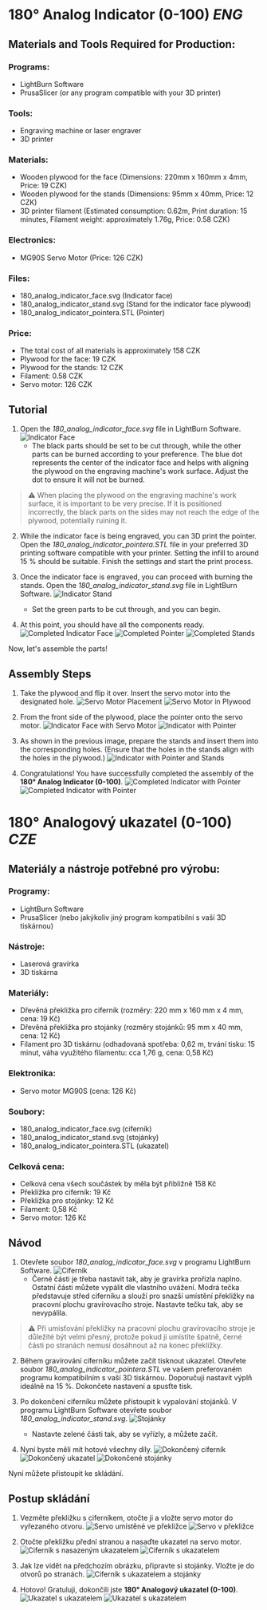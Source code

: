 # 180° Analog Indicator (0-100) *ENG*

## Materials and Tools Required for Production:

### Programs:
- LightBurn Software
- PrusaSlicer (or any program compatible with your 3D printer)

### Tools:
- Engraving machine or laser engraver
- 3D printer

### Materials:
- Wooden plywood for the face (Dimensions: 220mm x 160mm x 4mm, Price: 19 CZK)
- Wooden plywood for the stands (Dimensions: 95mm x 40mm, Price: 12 CZK)
- 3D printer filament (Estimated consumption: 0.62m, Print duration: 15 minutes, Filament weight: approximately 1.76g, Price: 0.58 CZK)

### Electronics:
- MG90S Servo Motor (Price: 126 CZK)

### Files:
- 180_analog_indicator_face.svg (Indicator face)
- 180_analog_indicator_stand.svg (Stand for the indicator face plywood)
- 180_analog_indicator_pointera.STL (Pointer)

### Price:
- The total cost of all materials is approximately 158 CZK
- Plywood for the face: 19 CZK
- Plywood for the stands: 12 CZK
- Filament: 0.58 CZK
- Servo motor: 126 CZK

## Tutorial
1. Open the *180_analog_indicator_face.svg* file in LightBurn Software.
![Indicator Face](./180_analog_indicator_face.svg)
   - The black parts should be set to be cut through, while the other parts can be burned according to your preference. The blue dot represents the center of the indicator face and helps with aligning the plywood on the engraving machine's work surface. Adjust the dot to ensure it will not be burned.
> :warning: When placing the plywood on the engraving machine's work surface, it is important to be very precise. If it is positioned incorrectly, the black parts on the sides may not reach the edge of the plywood, potentially ruining it.

2. While the indicator face is being engraved, you can 3D print the pointer. Open the *180_analog_indicator_pointera.STL* file in your preferred 3D printing software compatible with your printer. Setting the infill to around 15 % should be suitable. Finish the settings and start the print process.

3. Once the indicator face is engraved, you can proceed with burning the stands. Open the *180_analog_indicator_stand.svg* file in LightBurn Software.
![Indicator Stand](./180_analog_indicator_stand.svg)
   - Set the green parts to be cut through, and you can begin.

4. At this point, you should have all the components ready.
   ![Completed Indicator Face](./images/face_1.png)
   ![Completed Pointer](./images/pointer_1.png)
   ![Completed Stands](./images/stands_1.png)

Now, let's assemble the parts!

## Assembly Steps
1. Take the plywood and flip it over. Insert the servo motor into the designated hole.
   ![Servo Motor Placement](./images/tutorial_1.png)
   ![Servo Motor in Plywood](./images/tutorial_2.png)

2. From the front side of the plywood, place the pointer onto the servo motor.
   ![Indicator Face with Servo Motor](./images/tutorial_3.png)
   ![Indicator with Pointer](./images/tutorial_4.png)

3. As shown in the previous image, prepare the stands and insert them into the corresponding holes. (Ensure that the holes in the stands align with the holes in the plywood.)
   ![Indicator with Pointer and Stands](./images/tutorial_5.png)

4. Congratulations! You have successfully completed the assembly of the **180° Analog Indicator (0-100)**.
   ![Completed Indicator with Pointer](./images/tutorial_6.png)
   ![Completed Indicator with Pointer](./images/tutorial_7.png)




# 180° Analogový ukazatel (0-100) *CZE*

## Materiály a nástroje potřebné pro výrobu:

### Programy:
- LightBurn Software
- PrusaSlicer (nebo jakýkoliv jiný program kompatibilní s vaší 3D tiskárnou) 

### Nástroje:
- Laserová gravírka
- 3D tiskárna

### Materiály:
- Dřevěná překližka pro ciferník (rozměry: 220 mm x 160 mm x 4 mm, cena: 19 Kč)
- Dřevěná překližka pro stojánky (rozměry stojánků: 95 mm x 40 mm, cena: 12 Kč)
- Filament pro 3D tiskárnu (odhadovaná spotřeba: 0,62 m, trvání tisku: 15 minut, váha využitého filamentu: cca 1,76 g, cena: 0,58 Kč)

### Elektronika:
- Servo motor MG90S (cena: 126 Kč)

### Soubory:
- 180_analog_indicator_face.svg (ciferník)
- 180_analog_indicator_stand.svg (stojánky)
- 180_analog_indicator_pointera.STL (ukazatel)

### Celková cena:
- Celková cena všech součástek by měla být přibližně 158 Kč
- Překližka pro ciferník: 19 Kč
- Překližka pro stojánky: 12 Kč
- Filament: 0,58 Kč
- Servo motor: 126 Kč

## Návod
1. Otevřete soubor *180_analog_indicator_face.svg* v programu LightBurn Software. 
![Ciferník](./180_analog_indicator_face.svg)
   - Černé části je třeba nastavit tak, aby je gravírka prořízla naplno. Ostatní části můžete vypálit dle vlastního uvážení. Modrá tečka představuje střed ciferníku a slouží pro snazší umístění překližky na pracovní plochu gravírovacího stroje. Nastavte tečku tak, aby se nevypálila.
> :warning: Při umisťování překližky na pracovní plochu gravírovacího stroje je důležité být velmi přesný, protože pokud ji umístíte špatně, černé části po stranách nemusí dosáhnout až na konec překližky.

2. Během gravírování ciferníku můžete začít tisknout ukazatel. Otevřete soubor *180_analog_indicator_pointera.STL* ve vašem preferovaném programu kompatibilním s vaší 3D tiskárnou. Doporučuji nastavit výplň ideálně na 15 %. Dokončete nastavení a spusťte tisk.

3. Po dokončení ciferníku můžete přistoupit k vypalování stojánků. V programu LightBurn Software otevřete soubor *180_analog_indicator_stand.svg*. 
![Stojánky](./180_analog_indicator_stand.svg)
   - Nastavte zelené části tak, aby se vyřízly, a můžete začít.

4. Nyní byste měli mít hotové všechny díly.
![Dokončený ciferník](./images/face_1.png)
![Dokončený ukazatel](./images/pointer_1.png)
![Dokončené stojánky](./images/stands_1.png)

Nyní můžete přistoupit ke skládání.

## Postup skládání
1. Vezměte překližku s ciferníkem, otočte ji a vložte servo motor do vyřezaného otvoru.
![Servo umístěné ve překližce](./images/tutorial_1.png)
![Servo v překližce](./images/tutorial_2.png)

2. Otočte překližku přední stranou a nasaďte ukazatel na servo motor.
![Ciferník s nasazeným ukazatelem](./images/tutorial_3.png)
![Ciferník s ukazatelem](./images/tutorial_4.png)

3. Jak lze vidět na předchozím obrázku, připravte si stojánky. Vložte je do otvorů po stranách.
![Ciferník s ukazatelem a stojánky](./images/tutorial_5.png)

4. Hotovo! Gratuluji, dokončili jste **180° Analogový ukazatel (0-100)**.
![Ukazatel s ukazatelem](./images/tutorial_6.png)
![Ukazatel s ukazatelem](./images/tutorial_7.png)
